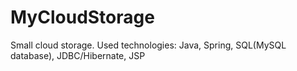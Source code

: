 # MyCloudStorage
Small cloud storage.
Used technologies: Java, Spring, SQL(MySQL database), JDBC/Hibernate, JSP
